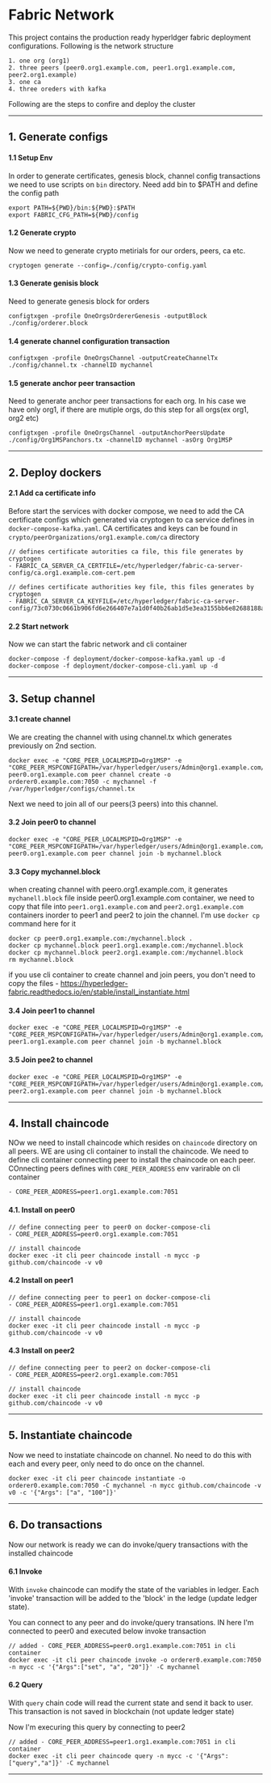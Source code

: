 # Fabric Network

This project contains the production ready hyperldger fabric deployment
configurations. Following is the network structure

```
1. one org (org1)
2. three peers (peer0.org1.example.com, peer1.org1.example.com, peer2.org1.example)
3. one ca
4. three oreders with kafka
```

Following are the steps to confire and deploy the cluster

---


## 1. Generate configs

#### 1.1 Setup Env

In order to generate certificates, genesis block, channel config transactions
we need to use scripts on `bin` directory. Need add bin to $PATH and define the
config path

```
export PATH=${PWD}/bin:${PWD}:$PATH
export FABRIC_CFG_PATH=${PWD}/config
```

#### 1.2 Generate crypto

Now we need to generate crypto metirials for our orders, peers, ca etc. 

```
cryptogen generate --config=./config/crypto-config.yaml
```

#### 1.3 Generate genisis block 

Need to generate genesis block for orders

```
configtxgen -profile OneOrgsOrdererGenesis -outputBlock ./config/orderer.block
```

#### 1.4 generate channel configuration transaction

```
configtxgen -profile OneOrgsChannel -outputCreateChannelTx ./config/channel.tx -channelID mychannel
```

#### 1.5 generate anchor peer transaction 

Need to generate anchor peer transactions for each org. In his case we have
only org1, if there are mutiple orgs, do this step for all orgs(ex org1, org2 etc)

```
configtxgen -profile OneOrgsChannel -outputAnchorPeersUpdate ./config/Org1MSPanchors.tx -channelID mychannel -asOrg Org1MSP
```

---


## 2. Deploy dockers

#### 2.1 Add ca certificate info

Before start the services with docker compose, we need to add the CA certificate
configs which generated via cryptogen to ca service defines in
`docker-compose-kafka.yaml`. CA certificates and keys can be found in
`crypto/peerOrganizations/org1.example.com/ca` directory

```
// defines certificate autorities ca file, this file generates by cryptogen
- FABRIC_CA_SERVER_CA_CERTFILE=/etc/hyperledger/fabric-ca-server-config/ca.org1.example.com-cert.pem

// defines certificate authorities key file, this files generates by cryptogen
- FABRIC_CA_SERVER_CA_KEYFILE=/etc/hyperledger/fabric-ca-server-config/73c0730c0661b906fd6e266407e7a1d0f40b26ab1d5e3ea3155bb6e82688188a_sk
```

#### 2.2 Start network

Now we can start the fabric network and cli container

```
docker-compose -f deployment/docker-compose-kafka.yaml up -d
docker-compose -f deployment/docker-compose-cli.yaml up -d
```

---


## 3. Setup channel

#### 3.1 create channel

We are creating the channel with using channel.tx which generates previously 
on 2nd section. 

```
docker exec -e "CORE_PEER_LOCALMSPID=Org1MSP" -e "CORE_PEER_MSPCONFIGPATH=/var/hyperledger/users/Admin@org1.example.com/msp" peer0.org1.example.com peer channel create -o orderer0.example.com:7050 -c mychannel -f /var/hyperledger/configs/channel.tx
```

Next we need to join all of our peers(3 peers) into this channel.  

#### 3.2 Join peer0 to channel

```
docker exec -e "CORE_PEER_LOCALMSPID=Org1MSP" -e "CORE_PEER_MSPCONFIGPATH=/var/hyperledger/users/Admin@org1.example.com/msp" peer0.org1.example.com peer channel join -b mychannel.block
```

#### 3.3 Copy mychannel.block 

when creating channel with peero.org1.example.com, it generates `mychanell.block` 
file inside peer0.org1.example.com container, we need to copy that file into 
`peer1.org1.example.com` and `peer2.org1.example.com` containers inorder to peer1
and peer2 to join the channel. I'm use `docker cp` command here
for it

```
docker cp peer0.org1.example.com:/mychannel.block .
docker cp mychannel.block peer1.org1.example.com:/mychannel.block
docker cp mychannel.block peer2.org1.example.com:/mychannel.block
rm mychannel.block
```

if you use cli container to create channel and join peers, you don't need to copy
the files - https://hyperledger-fabric.readthedocs.io/en/stable/install_instantiate.html

#### 3.4 Join peer1 to channel

```
docker exec -e "CORE_PEER_LOCALMSPID=Org1MSP" -e "CORE_PEER_MSPCONFIGPATH=/var/hyperledger/users/Admin@org1.example.com/msp" peer1.org1.example.com peer channel join -b mychannel.block
```

#### 3.5 Join pee2 to channel

```
docker exec -e "CORE_PEER_LOCALMSPID=Org1MSP" -e "CORE_PEER_MSPCONFIGPATH=/var/hyperledger/users/Admin@org1.example.com/msp" peer2.org1.example.com peer channel join -b mychannel.block
```

---


## 4. Install chaincode

NOw we need to install chaincode which resides on `chaincode` directory on all
peers. WE are using cli container to install the chaincode. We need to define cli
container connecting peer to install the chaincode on each peer. COnnecting
peers defines with `CORE_PEER_ADDRESS` env varirable on cli container

```
- CORE_PEER_ADDRESS=peer1.org1.example.com:7051
```

#### 4.1. Install on peer0 

```
// define connecting peer to peer0 on docker-compose-cli 
- CORE_PEER_ADDRESS=peer0.org1.example.com:7051

// install chaincode
docker exec -it cli peer chaincode install -n mycc -p github.com/chaincode -v v0
```

#### 4.2 Install on peer1 

```
// define connecting peer to peer1 on docker-compose-cli 
- CORE_PEER_ADDRESS=peer1.org1.example.com:7051

// install chaincode
docker exec -it cli peer chaincode install -n mycc -p github.com/chaincode -v v0
```

#### 4.3 Install on peer2

```
// define connecting peer to peer2 on docker-compose-cli 
- CORE_PEER_ADDRESS=peer2.org1.example.com:7051

// install chaincode
docker exec -it cli peer chaincode install -n mycc -p github.com/chaincode -v v0
```

---


## 5. Instantiate chaincode

Now we need to instatiate chaincode on channel. No need to do this with each
and every peer, only need to do once on the channel.

```
docker exec -it cli peer chaincode instantiate -o orderer0.example.com:7050 -C mychannel -n mycc github.com/chaincode -v v0 -c '{"Args": ["a", "100"]}'
```

---


## 6. Do transactions 

Now our network is ready we can do invoke/query transactions with the installed 
chaincode 

#### 6.1 Invoke

With `invoke` chaincode can modify the state of the variables in ledger. Each 
'invoke' transaction will be added to the 'block' in the ledge (update ledger state).

You can connect to any peer and do invoke/query transations. IN here I'm
connected to peer0 and executed below invoke transaction

```
// added - CORE_PEER_ADDRESS=peer0.org1.example.com:7051 in cli container
docker exec -it cli peer chaincode invoke -o orderer0.example.com:7050 -n mycc -c '{"Args":["set", "a", "20"]}' -C mychannel
```

#### 6.2 Query 

With `query` chain code will read the current state and send it back to user. This 
transaction is not saved in blockchain (not update ledger state)

Now I'm execuring this query by connecting to peer2

```
// added - CORE_PEER_ADDRESS=peer1.org1.example.com:7051 in cli container
docker exec -it cli peer chaincode query -n mycc -c '{"Args":["query","a"]}' -C mychannel
```

---
